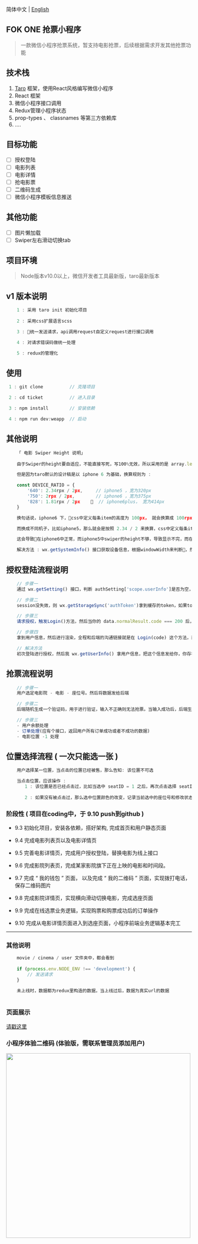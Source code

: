 简体中文 | [English](./README.en.md)

## FOK ONE 抢票小程序

> 一款微信小程序抢票系统，暂支持电影抢票，后续根据需求开发其他抢票功能

## 技术栈
1. [Taro](https://nervjs.github.io/taro/) 框架，使用React风格编写微信小程序
2. React 框架
3. 微信小程序接口调用
4. Redux管理小程序状态
5. prop-types 、 classnames 等第三方依赖库
6. ....

## 目标功能
- [ ] 授权登陆
- [ ] 电影列表
- [ ] 电影详情
- [ ] 抢电影票
- [ ] 二维码生成
- [ ] 微信小程序模板信息推送

## 其他功能
- [ ] 图片懒加载
- [ ] Swiper左右滑动切换tab

## 项目环境
> Node版本v10.0以上，微信开发者工具最新版，taro最新版本

## v1 版本说明
```javascript
    1 : 采用 taro init 初始化项目
    
    2 : 采用css扩展语言scss

    3 : 统一发送请求，api调用request自定义request进行接口调用

    4 : 对请求错误码做统一处理

    5 : redux的管理化

```

## 使用
```javascript
 1 : git clone          // 克隆项目

 2 : cd ticket          // 进入目录

 3 : npm install        // 安装依赖

 4 : npm run dev:weapp  // 启动
```

## 其他说明
```javascript
    「 电影 Swiper Height 说明」
    
    由于Swiper的height要自适应，不能直接写死，写100%无效，所以采用的是 array.length * 每条的尺寸高度

    但是因为taro默认的设计稿是以 iphone 6 为基础，换算规则为 :

    const DEVICE_RATIO = {
        '640': 2.34rpx / 2px,     // iphone5 ，宽为320px
        '750': 2rpx / 2px,        // iphone6 ，宽为375px 
        '828': 1.81rpx / 2px      // iphone6plus， 宽为414px
    }

    换句话说，iphone6 下，css中定义每条item的高度为 100px， 就会换算成 100rpx，即真渲染的时候是50px

    而换成不同机子，比如iphone5，那么就会是按照 2.34 / 2 来换算，css中定义每条item的高度为 100px， 就会换算成 117rpx，真渲染时候是58.5px

    这会导致在iphone6中正常，而iphone5中swiper的height不够，导致显示不完，而在iphone6 plus中height太大，留出一片空白

    解决方法 : wx.getSystemInfo() 接口获取设备信息，根据windowWidth来判断，然后设计稿换算，从而解决问题

```

## 授权登陆流程说明
```javascript
    // 步骤一 
    通过 wx.getSetting() 接口，判断 authSetting['scope.userInfo']是否为空，是则显示modal弹窗引导用户登陆，否则进行 wx.checkSession() 接口，判断session是否失效，如果失效，重新发起登录Login请求

    // 步骤二
    session没失效，则 wx.getStorageSync('authToken')拿到缓存的token，如果token存在，就不请求，不存在则请求Login

    // 步骤三
    请求授权，触发Login()方法，然后当你的 data.normalResult.code === 200 后，调用wx.setStorageSync(data.loginCode)缓存，接着通过 wx.getUserInfo() 拿用户信息

    // 步骤四
    拿到用户信息，然后进行渲染，全程和后端的沟通链接就是在 Login(code) 这个方法，而在我如果session没过期的情况，并且 wx.getStorageSync('authToken') 能拿到缓存的token情况下，我直接  wx.getUserInfo() 拿用户信息了，即授权登陆这边不关服务器的事情，所以这时候是没有money的。

    // 解决方法
    初次登陆进行授权，然后我 wx.getUserInfo() 拿用户信息，把这个信息发给你，你存在用户表中，然后如果我session没过期的情况，并且 wx.getStorageSync('authToken') 能拿到缓存的token情况下，我不通过 wx.getUserInfo() 拿用户信息，而是请求后端，拿用户数据，这时候就用 money 了

```

## 抢票流程说明
```javascript
    // 步骤一
    用户选定电影院 - 电影 - 座位号。然后将数据发给后端

    // 步骤二
    后端随机生成一个验证码，用于进行验证，输入不正确则无法抢票。当输入成功后，后端生成一个二维码图片，并将 电影院 - 电影(id和这个电影的价格) - 座位号 - 价格 - 时间 - 取票码(随机生成一串8位数的数据) 放入二维码中。

    // 步骤三
    - 用户余额处理
    - 订单处理(应有个接口，返回用户所有订单成功或者不成功的数据)
    - 电影位置 -1 处理

```

## 位置选择流程 ( 一次只能选一张 )
```javascript
    用户选择某一位置，当点击的位置已经被售，那么告知: 该位置不可选

    当点击位置，应该操作 : 
       1 : 该位置是否已经点击过，比如当选中 seatID = 1 之后，再次点击选择 seatID = 1，这时候应为取消选中该位置，无需记录当前选中的座位号和修改状态
       
       2 : 如果没有被点击过，那么选中位置颜色的改变，记录当前选中的座位号和修改状态

```
### 阶段性 ( 项目在coding中，于 9.10 push到github )
+ 9.3 初始化项目，安装各依赖，搭好架构, 完成首页和用户静态页面

+ 9.4 完成电影列表页以及电影详情页

+ 9.5 完善电影详情页，完成用户授权登陆，替换电影为线上接口

+ 9.6 完成影院列表页，完成某家影院旗下正在上映的电影和时间段。

+ 9.7 完成 “ 我的钱包 ” 页面， 以及完成 “ 我的二维码 ” 页面，实现拨打电话，保存二维码图片

+ 9.8 完成影院详情页，实现横向滑动切换电影，完成选座页面

+ 9.9 完成在线选票业务逻辑，实现购票和购票成功后的订单操作

+ 9.10 完成从电影详情页面进入到选座页面，小程序前端业务逻辑基本完工

-----

### 其他说明
```javascript
    movie / cinema / user 文件夹中，都会看到
    
    if (process.env.NODE_ENV !== 'development') {
        // 发送请求
    }

    未上线时，数据都为redux里构造的数据，当上线过后，数据为真实url的数据
     
```
### 页面展示
[ 请戳这里 ](./images)

### 小程序体验二维码 (体验版，需联系管理员添加用户)
<img src="https://github.com/PDKSophia/mini-ticket/raw/master/images/ticket.jpg" height=500>
